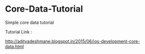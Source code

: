 # Core-Data-Tutorial
Simple core data tutorial 



Tutorial Link :

http://adityadeshmane.blogspot.in/2015/06/ios-development-core-data.html

